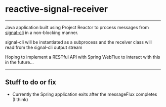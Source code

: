# reactive-signal-receiver

---
Java application built using Project Reactor to process messages from [signal-cli](https://github.com/AsamK/signal-cli) in a non-blocking manner.

signal-cli will be instantiated as a subprocess and the receiver class will read from the signal-cli output stream

Hoping to implement a RESTful API with Spring WebFlux to interact with this in the future...

---
## Stuff to do or fix
- Currently the Spring application exits after the messageFlux completes (I think)